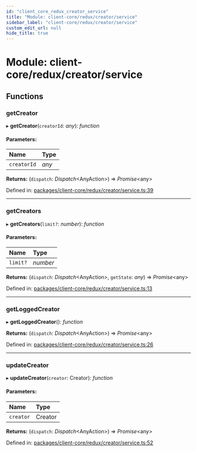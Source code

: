 ```yaml
---
id: "client_core_redux_creator_service"
title: "Module: client-core/redux/creator/service"
sidebar_label: "client-core/redux/creator/service"
custom_edit_url: null
hide_title: true
---
```


# Module: client-core/redux/creator/service

## Functions

### getCreator

▸ **getCreator**(`creatorId`: *any*): *function*

#### Parameters:

Name | Type |
:------ | :------ |
`creatorId` | *any* |

**Returns:** (`dispatch`: *Dispatch*<AnyAction\>) => *Promise*<any\>

Defined in: [packages/client-core/redux/creator/service.ts:39](https://github.com/xr3ngine/xr3ngine/blob/9d253dc38/packages/client-core/redux/creator/service.ts#L39)

___

### getCreators

▸ **getCreators**(`limit?`: *number*): *function*

#### Parameters:

Name | Type |
:------ | :------ |
`limit?` | *number* |

**Returns:** (`dispatch`: *Dispatch*<AnyAction\>, `getState`: *any*) => *Promise*<any\>

Defined in: [packages/client-core/redux/creator/service.ts:13](https://github.com/xr3ngine/xr3ngine/blob/9d253dc38/packages/client-core/redux/creator/service.ts#L13)

___

### getLoggedCreator

▸ **getLoggedCreator**(): *function*

**Returns:** (`dispatch`: *Dispatch*<AnyAction\>) => *Promise*<any\>

Defined in: [packages/client-core/redux/creator/service.ts:26](https://github.com/xr3ngine/xr3ngine/blob/9d253dc38/packages/client-core/redux/creator/service.ts#L26)

___

### updateCreator

▸ **updateCreator**(`creator`: Creator): *function*

#### Parameters:

Name | Type |
:------ | :------ |
`creator` | Creator |

**Returns:** (`dispatch`: *Dispatch*<AnyAction\>) => *Promise*<any\>

Defined in: [packages/client-core/redux/creator/service.ts:52](https://github.com/xr3ngine/xr3ngine/blob/9d253dc38/packages/client-core/redux/creator/service.ts#L52)
